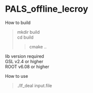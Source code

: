 # PALS_offline_lecroy

How to build  
> mkdir build  
> cd build  
>> cmake ..  

lib version required  
GSL v2.4 or higher  
ROOT v6.08 or higher  

How to use  

> ./lf_deal input.file  
